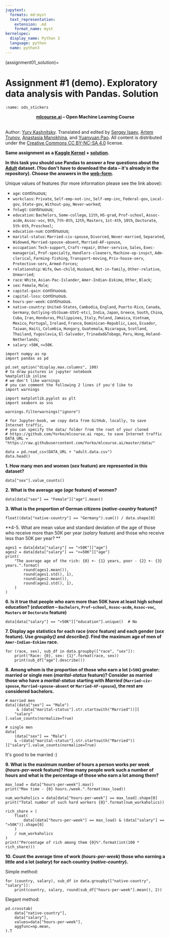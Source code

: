 ```yaml
---
jupytext:
  formats: md:myst
  text_representation:
    extension: .md
    format_name: myst
kernelspec:
  display_name: Python 3
  language: python
  name: python3
---
```


(assignment01_solution)=

# Assignment #1 (demo). Exploratory data analysis with Pandas. Solution

```{figure} /_static/img/ods_stickers.jpg
:name: ods_stickers
```

**<center>[mlcourse.ai](https://mlcourse.ai) – Open Machine Learning Course** </center><br>

Author: [Yury Kashnitsky](https://www.linkedin.com/in/festline/). Translated and edited by [Sergey Isaev](https://www.linkedin.com/in/isvforall/), [Artem Trunov](https://www.linkedin.com/in/datamove/), [Anastasia Manokhina](https://www.linkedin.com/in/anastasiamanokhina/), and [Yuanyuan Pao](https://www.linkedin.com/in/yuanyuanpao/). All content is distributed under the [Creative Commons CC BY-NC-SA 4.0](https://creativecommons.org/licenses/by-nc-sa/4.0/) license.


**Same assignment as a [Kaggle Kernel](https://www.kaggle.com/kashnitsky/a1-demo-pandas-and-uci-adult-dataset) + [solution](https://www.kaggle.com/kashnitsky/a1-demo-pandas-and-uci-adult-dataset-solution).**

**In this task you should use Pandas to answer a few questions about the [Adult](https://archive.ics.uci.edu/ml/datasets/Adult) dataset. (You don't have to download the data – it's already  in the repository). Choose the answers in the [web-form](https://docs.google.com/forms/d/1uY7MpI2trKx6FLWZte0uVh3ULV4Cm_tDud0VDFGCOKg).**

Unique values of features (for more information please see the link above):
- `age`: continuous;
- `workclass`: `Private`, `Self-emp-not-inc`, `Self-emp-inc`, `Federal-gov`, `Local-gov`, `State-gov`, `Without-pay`, `Never-worked`;
- `fnlwgt`: continuous;
- `education`: `Bachelors`, `Some-college`, `11th`, `HS-grad`, `Prof-school`, `Assoc-acdm`, `Assoc-voc`, `9th`, `7th-8th`, `12th`, `Masters`, `1st-4th`, `10th`, `Doctorate`, `5th-6th`, `Preschool`;
- `education-num`: continuous;
- `marital-status`: `Married-civ-spouse`, `Divorced`, `Never-married`, `Separated`, `Widowed`, `Married-spouse-absent`, `Married-AF-spouse`,
- `occupation`: `Tech-support`, `Craft-repair`, `Other-service`, `Sales`, `Exec-managerial`, `Prof-specialty`, `Handlers-cleaners`, `Machine-op-inspct`, `Adm-clerical`, `Farming-fishing`, `Transport-moving`, `Priv-house-serv`, `Protective-serv`, `Armed-Forces`;
- `relationship`: `Wife`, `Own-child`, `Husband`, `Not-in-family`, `Other-relative`, `Unmarried`;
- `race`: `White`, `Asian-Pac-Islander`, `Amer-Indian-Eskimo`, `Other`, `Black`;
- `sex`: `Female`, `Male`;
- `capital-gain`: continuous.
- `capital-loss`: continuous.
- `hours-per-week`: continuous.
- `native-country`: `United-States`, `Cambodia`, `England`, `Puerto-Rico`, `Canada`, `Germany`, `Outlying-US(Guam-USVI-etc)`, `India`, `Japan`, `Greece`, `South`, `China`, `Cuba`, `Iran`, `Honduras`, `Philippines`, `Italy`, `Poland`, `Jamaica`, `Vietnam`, `Mexico`, `Portugal`, `Ireland`, `France`, `Dominican-Republic`, `Laos`, `Ecuador`, `Taiwan`, `Haiti`, `Columbia`, `Hungary`, `Guatemala`, `Nicaragua`, `Scotland`, `Thailand`, `Yugoslavia`, `El-Salvador`, `Trinadad&Tobago`, `Peru`, `Hong`, `Holand-Netherlands`;
- `salary`: `>50K`, `<=50K`.


```{code-cell} ipython3
import numpy as np
import pandas as pd

pd.set_option("display.max.columns", 100)
# to draw pictures in jupyter notebook
%matplotlib inline
# we don't like warnings
# you can comment the following 2 lines if you'd like to
import warnings

import matplotlib.pyplot as plt
import seaborn as sns

warnings.filterwarnings("ignore")
```


```{code-cell} ipython3
# for Jupyter-book, we copy data from GitHub, locally, to save Internet traffic,
# you can specify the data/ folder from the root of your cloned
# https://github.com/Yorko/mlcourse.ai repo, to save Internet traffic
DATA_URL = "https://raw.githubusercontent.com/Yorko/mlcourse.ai/master/data/"
```


```{code-cell} ipython3
data = pd.read_csv(DATA_URL + "adult.data.csv")
data.head()
```

**1. How many men and women (*sex* feature) are represented in this dataset?**


```{code-cell} ipython3
data["sex"].value_counts()
```

**2. What is the average age (*age* feature) of women?**


```{code-cell} ipython3
data[data["sex"] == "Female"]["age"].mean()
```

**3. What is the proportion of German citizens (*native-country* feature)?**


```{code-cell} ipython3
float((data["native-country"] == "Germany").sum()) / data.shape[0]
```

**4-5. What are mean value and standard deviation of the age of those who receive more than 50K per year (*salary* feature) and those who receive less than 50K per year? **


```{code-cell} ipython3
ages1 = data[data["salary"] == ">50K"]["age"]
ages2 = data[data["salary"] == "<=50K"]["age"]
print(
    "The average age of the rich: {0} +- {1} years, poor - {2} +- {3} years.".format(
        round(ages1.mean()),
        round(ages1.std(), 1),
        round(ages2.mean()),
        round(ages2.std(), 1),
    )
)
```

**6. Is it true that people who earn more than 50K have at least high school education? (*education* – `Bachelors`, `Prof-school`, `Assoc-acdm`, `Assoc-voc`, `Masters` or `Doctorate` feature)**


```{code-cell} ipython3
data[data["salary"] == ">50K"]["education"].unique()  # No
```

**7. Display age statistics for each race (*race* feature) and each gender (*sex* feature). Use *groupby()* and *describe()*. Find the maximum age of men of `Amer-Indian-Eskimo` race.**


```{code-cell} ipython3
for (race, sex), sub_df in data.groupby(["race", "sex"]):
    print("Race: {0}, sex: {1}".format(race, sex))
    print(sub_df["age"].describe())
```

**8. Among whom is the proportion of those who earn a lot (`>50K`) greater: married or single men (*marital-status* feature)? Consider as married those who have a *marital-status* starting with *Married* (`Married-civ-spouse`, `Married-spouse-absent` or `Married-AF-spouse`), the rest are considered bachelors.**


```{code-cell} ipython3
# married men
data[(data["sex"] == "Male") 
     & (data["marital-status"].str.startswith("Married"))][
    "salary"
].value_counts(normalize=True)
```

```{code-cell} ipython3
# single men
data[
    (data["sex"] == "Male")
    & ~(data["marital-status"].str.startswith("Married"))
]["salary"].value_counts(normalize=True)
```

It's good to be married :)

**9. What is the maximum number of hours a person works per week (*hours-per-week* feature)? How many people work such a number of hours and what is the percentage of those who earn a lot among them?**


```{code-cell} ipython3
max_load = data["hours-per-week"].max()
print("Max time - {0} hours./week.".format(max_load))

num_workaholics = data[data["hours-per-week"] == max_load].shape[0]
print("Total number of such hard workers {0}".format(num_workaholics))

rich_share = (
    float(
        data[(data["hours-per-week"] == max_load) & (data["salary"] == ">50K")].shape[0]
    )
    / num_workaholics
)
print("Percentage of rich among them {0}%".format(int(100 * rich_share)))
```

**10. Count the average time of work (*hours-per-week*) those who earning a little and a lot (*salary*) for each country (*native-country*).**

Simple method:


```{code-cell} ipython3
for (country, salary), sub_df in data.groupby(["native-country", "salary"]):
    print(country, salary, round(sub_df["hours-per-week"].mean(), 2))
```

Elegant method:


```{code-cell} ipython3
pd.crosstab(
    data["native-country"],
    data["salary"],
    values=data["hours-per-week"],
    aggfunc=np.mean,
).T
```
